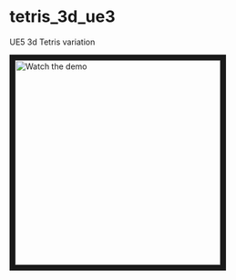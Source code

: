 # tetris_3d_ue3
 UE5 3d Tetris variation

<a href="http://www.youtube.com/watch?feature=player_embedded&v=IpSvbUDkCuU" target="_blank">
 <img src="http://img.youtube.com/vi/IpSvbUDkCuU/mqdefault.jpg" alt="Watch the demo" width="360" border="10" class = "center" />
</a>
